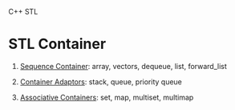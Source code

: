 
C++ STL

# STL Container

1. [Sequence Container](Programming/CPP/STL/sequence_containers.md): array, vectors, dequeue, list, forward_list

1. [Container Adaptors](Programming/CPP/STL/sequence_containers.md): stack, queue, priority queue

1. [Associative Containers](Programming/CPP/STL/sequence_containers.md):  set, map, multiset, multimap